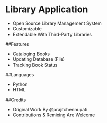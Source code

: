 # Library Application
- Open Source Library Management System
- Customizable
- Extendable With Third-Party Libraries

##Features
- Cataloging Books
- Updating Database (File)
- Tracking Book Status

##Languages
- Python
- HTML

##Credits
- Original Work By @prajitchennupati
- Contributions & Remixing Are Welcome
